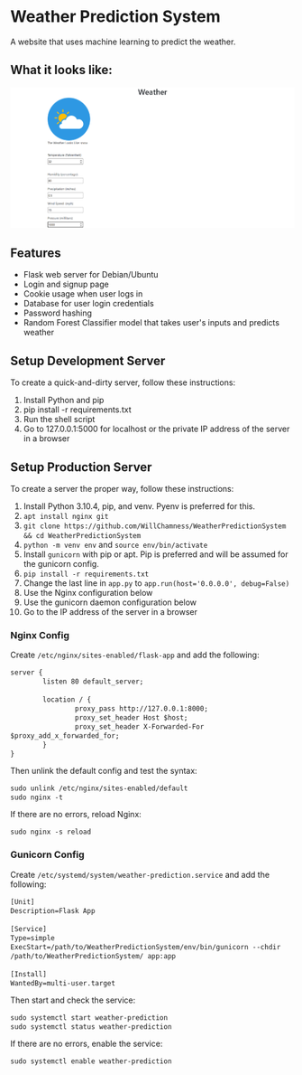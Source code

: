 # Weather Prediction System
A website that uses machine learning to predict the weather.

## What it looks like:
![prediction example](./.github/prediction.png?raw=true)

## Features
- Flask web server for Debian/Ubuntu
- Login and signup page
- Cookie usage when user logs in
- Database for user login credentials
- Password hashing
- Random Forest Classifier model that takes user's inputs and predicts weather

## Setup Development Server
To create a quick-and-dirty server, follow these instructions:
1. Install Python and pip
4. pip install -r requirements.txt
5. Run the shell script
6. Go to 127.0.0.1:5000 for localhost or the private IP address of the server in a browser

## Setup Production Server
To create a server the proper way, follow these instructions:
1. Install Python 3.10.4, pip, and venv. Pyenv is preferred for this.
2. `apt install nginx git`
3. `git clone https://github.com/WillChamness/WeatherPredictionSystem && cd WeatherPredictionSystem`
4. `python -m venv env` and `source env/bin/activate`
5. Install `gunicorn` with pip or apt. Pip is preferred and will be assumed for the gunicorn config.
6. `pip install -r requirements.txt`
7. Change the last line in `app.py` to `app.run(host='0.0.0.0', debug=False)`
8. Use the Nginx configuration below
9. Use the gunicorn daemon configuration below
10. Go to the IP address of the server in a browser


### Nginx Config
Create `/etc/nginx/sites-enabled/flask-app` and add the following:
```
server {
        listen 80 default_server;

        location / {
                proxy_pass http://127.0.0.1:8000;
                proxy_set_header Host $host;
                proxy_set_header X-Forwarded-For $proxy_add_x_forwarded_for;
        }
}
```
Then unlink the default config and test the syntax:
```
sudo unlink /etc/nginx/sites-enabled/default
sudo nginx -t
```
If there are no errors, reload Nginx: 
```
sudo nginx -s reload
```

### Gunicorn Config
Create `/etc/systemd/system/weather-prediction.service` and add the following:
```
[Unit]
Description=Flask App

[Service]
Type=simple
ExecStart=/path/to/WeatherPredictionSystem/env/bin/gunicorn --chdir /path/to/WeatherPredictionSystem/ app:app

[Install]
WantedBy=multi-user.target
```

Then start and check the service:
```
sudo systemctl start weather-prediction
sudo systemctl status weather-prediction
```

If there are no errors, enable the service:
```
sudo systemctl enable weather-prediction
```
